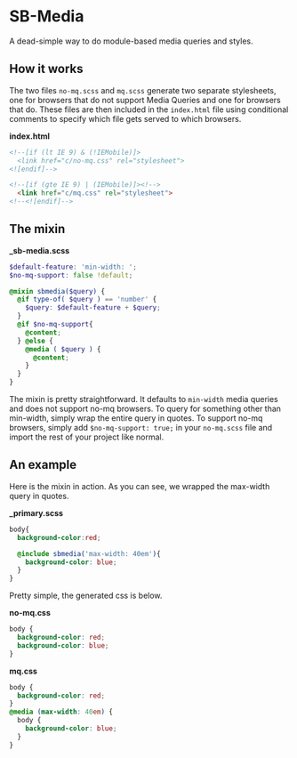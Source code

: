 # SB-Media
A dead-simple way to do module-based media queries and styles.

## How it works
The two files `no-mq.scss` and `mq.scss` generate two separate stylesheets, one for browsers that do not support Media Queries and one for browsers that do. These files are then included in the `index.html` file using conditional comments to specify which file gets served to which browsers.

**index.html**
```html
<!--[if (lt IE 9) & (!IEMobile)]>
  <link href="c/no-mq.css" rel="stylesheet">
<![endif]-->

<!--[if (gte IE 9) | (IEMobile)]><!-->
  <link href="c/mq.css" rel="stylesheet">
<!--<![endif]-->
```

## The mixin
**_sb-media.scss**
```scss
$default-feature: 'min-width: ';
$no-mq-support: false !default;

@mixin sbmedia($query) {
  @if type-of( $query ) == 'number' {
    $query: $default-feature + $query;
  }
  @if $no-mq-support{
    @content;
  } @else {
    @media ( $query ) {
      @content;
    }
  }
}
```
The mixin is pretty straightforward. It defaults to `min-width` media queries and does not support no-mq browsers. To query for something other than min-width, simply wrap the entire query in quotes. To support no-mq browsers, simply add `$no-mq-support: true;` in your `no-mq.scss` file and import the rest of your project like normal.

## An example
Here is the mixin in action. As you can see, we wrapped the max-width query in quotes.

**_primary.scss**
```scss
body{
  background-color:red;

  @include sbmedia('max-width: 40em'){
    background-color: blue;
  }
}
```

Pretty simple, the generated css is below.

**no-mq.css**
```css
body {
  background-color: red;
  background-color: blue;
}
```
**mq.css**
```css
body {
  background-color: red;
}
@media (max-width: 40em) {
  body {
    background-color: blue;
  }
}
```
